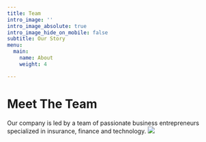 ```yaml
---
title: Team
intro_image: ''
intro_image_absolute: true
intro_image_hide_on_mobile: false
subtitle: Our Story
menu:
  main:
    name: About
    weight: 4

---
```

# Meet The Team
Our company is led by a team of passionate business entrepreneurs specialized in insurance, finance and technology.
![](/images/bitmap.png)
